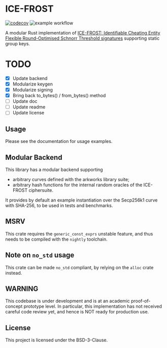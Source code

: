 
# ICE-FROST

[![codecov](https://codecov.io/gh/topos-network/ice_frost/branch/master/graph/badge.svg?token=CA3D4JVOEJ)](https://codecov.io/gh/topos-network/ice_frost)
![example workflow](https://github.com/topos-network/ice_frost/actions/workflows/ci.yml/badge.svg)

A modular Rust implementation of [ICE-FROST: Identifiable Cheating Entity Flexible Round-Optimised Schnorr Threshold signatures](https://eprint.iacr.org/2021/1658) supporting static group keys.

# TODO

- [x] Update backend
- [x] Modularize keygen
- [x] Modularize signing
- [x] Bring back to_bytes() / from_bytes() method
- [ ] Update doc
- [ ] Update readme
- [ ] Update license

## Usage

Please see the documentation for usage examples.

## Modular Backend

This library has a modular backend supporting

- arbitrary curves defined with the arkworks library suite;
- arbitrary hash functions for the internal random oracles of the ICE-FROST ciphersuite.

It provides by default an example instantiation over the Secp256k1 curve with SHA-256, to be used in tests and benchmarks.

## MSRV

This crate requires the `generic_const_exprs` unstable feature, and thus needs to be compiled with the `nightly` toolchain.

## Note on `no_std` usage

This crate can be made `no_std` compliant, by relying on the `alloc` crate instead.

## WARNING

This codebase is under development and is at an academic proof-of-concept prototype level.
In particular, this implementation has not received careful code review yet, and hence is NOT ready for production use.

## License

This project is licensed under the BSD-3-Clause.
